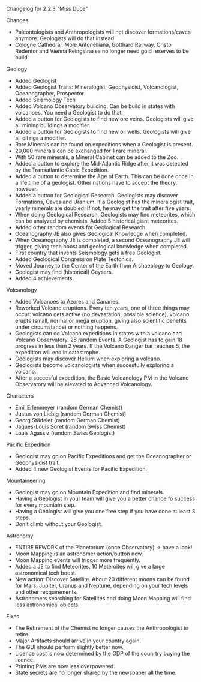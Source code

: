 Changelog for 2.2.3 "Miss Duce"

Changes
- Paleontologists and Anthropologists will not discover formations/caves anymore. Geologists will do that instead.
- Cologne Cathedral, Mole Antonelliana, Gotthard Railway, Cristo Redentor and Vienna Reingstrasse no longer need gold reserves to be build.

Geology
- Added Geologist
- Added Geologist Traits: Mineralogist, Geophysicist, Volcanologist, Oceanographer, Prospector
- Added Seismology Tech
- Added Volcano Observatory building. Can be build in states with volcanoes. You need a Geologist to do that.
- Added a button for Geologists to find new ore veins. Geologists will give all mining buildings a modifier.
- Added a button for Geologists to find new oil wells. Geologists will give all oil rigs a modifier.
- Rare Minerals can be found on expeditions when a Geologist is present.
- 20,000 minerals can be exchanged for 1 rare mineral.
- With 50 rare minerals, a Mineral Cabinet can be added to the Zoo.
- Added a button to explore the Mid-Atlantic Ridge after it was detected by the Transatlantic Cable Expedition.
- Added a button to determine the Age of Earth. This can be done once in a life time of a geologist. Other nations have to accept the theory, however.
- Added a button for Geological Research. Geologists may discover Formations, Caves and Uranium. If a Geologist has the mineralogist trait, yearly minerals are doubled. If not, he may get the trait after five years.
- When doing Geological Research, Geologists may find meteorites, which can be analyzed by chemists. Added 5 historical giant meteorites.
- Added other random events for Geological Research.
- Oceanography JE also gives Geological Knowledge when completed.
- When Oceanography JE is completed, a second Oceanography JE will trigger, giving tech boost and geological knowledge when completed.
- First country that invents Seismology gets a free Geologist.
- Added Geological Congress on Plate Tectonics.
- Moved Journey to the Center of the Earth from Archaeology to Geology.
- Geologist may find (historical) Geysers.
- Added 4 achievements.

Volcanology
- Added Volcanoes to Azores and Canaries.
- Reworked Volcano eruptions. Every ten years, one of three things may occur: volcano gets active (no devastation, possible science), volcano erupts (small, normal or mega eruption, giving also scientific benefits under circumstance) or nothing happens.
- Geologists can do Volcano expeditions in states with a volcano and Volcano Observatory. 25 random Events. A Geologist has to gain 18 progress in less than 2 years. If the Volcano Danger bar reaches 5, the expedition will end in catastrophe.
- Geologists may discover Helium when exploring a volcano.
- Geologists become volcanologists when succesfully exploring a volcano.
- After a succesful expedition, the Basic Volcanology PM in the Volcano Observatory will be elevated to Advanced Volcanology.

Characters
- Emil Erlenmeyer (random German Chemist)
- Justus von Liebig (random German Chemist)
- Georg Städeler (random German Chemist)
- Jaques-Louis Soret (random Swiss Chemist)
- Louis Agassiz (random Swiss Geologist)

Pacific Expedition
- Geologist may go on Pacific Expeditions and get the Oceanographer or Geophysicist trait.
- Added 4 new Geologist Events for Pacific Expedition.

Mountaineering
- Geologist may go on Mountain Expedition and find minerals.
- Having a Geologist in your team will give you a better chance fo success for every mountain step.
- Having a Geologist will give you one free step if you have done at least 3 steps.
- Don't climb without your Geologist.

Astronomy
- ENTIRE REWORK of the Planetarium (once Observatory) -> have a look!
- Moon Mapping is an astronomer action/button now.
- Moon Mapping events will trigger more frequently.
- Added a JE to find Meteorites. 10 Meteroites will give a large astronomical tech boost.
- New action: Discover Satellite. About 20 different moons can be found for Mars, Jupiter, Uranus and Neptune, depending on your tech levels and other recquirements.
- Astronomers searching for Satellites and doing Moon Mapping will find less astronomical objects.

Fixes
- The Retirement of the Chemist no longer causes the Anthropologist to retire.
- Major Artifacts should arrive in your country again.
- The GUI should perform slightly better now.
- Licence cost is now determined by the GDP of the counrtry buying the licence.
- Printing PMs are now less overpowered.
- State secrets are no longer shared by the newspaper all the time.

